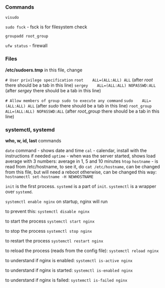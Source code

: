 ### Commands

`visudo`

`sudo fsck` - fsck is for filesystem check

`groupadd root_group`

`ufw status` - firewall

### Files

**/etc/sudoers.tmp**
in this file, change 

`# User privilege specification`
`root    ALL=(ALL:ALL) ALL` (after *root* there should be a tab in this line)
`sergey    ALL=(ALL:ALL) NOPASSWD:ALL` (after *sergey* there should be a tab in this line)


`# Allow members of group sudo to execute any command`
`sudo    ALL=(ALL:ALL) ALL` (after *sudo* there should be a tab in this line)
`root_group    ALL=(ALL:ALL) NOPASSWD:ALL` (after *root_group* there should be a tab in this line)

### systemctl, systemd

**who, w, id, last** commands 

`date` command - shows date and time
`cal` - calendar, install with the instructions if needed
`uptime` - when was the server started, shows load average with 3 numbers: average in 1, 5 and 10 minutes
`htop` 
`hostname` - is read from /etc/hostname, to see it, do `cat /etc/hostname`, can be changed from this file, but will need a reboot
otherwise, can be changed this way:
`hostnamectl set-hostname -H NEWHOSTNAME`

`init` is the first process. `systemd` is a part of `init`. `systemctl` is a wrapper over `systemd`.

`systemctl enable nginx`
on startup, nginx will run

to prevent this:
`systemctl disable nginx`

to start the process
`systemctl start nginx`

to stop the process
`systemctl stop nginx`

to restart the process
`systemctl restart nginx`

to reload the process (reads from the config file):
`systemctl reload nginx`

to understand if nginx is enabled:
`systemctl is-active nginx`

to understand if nginx is started:
`systemctl is-enabled nginx`

to understand if nginx is failed:
`systemctl is-failed nginx`

